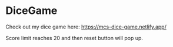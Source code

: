 # DiceGame

Check out my dice game here:  https://mcs-dice-game.netlify.app/

Score limit reaches 20 and then reset button will pop up.
